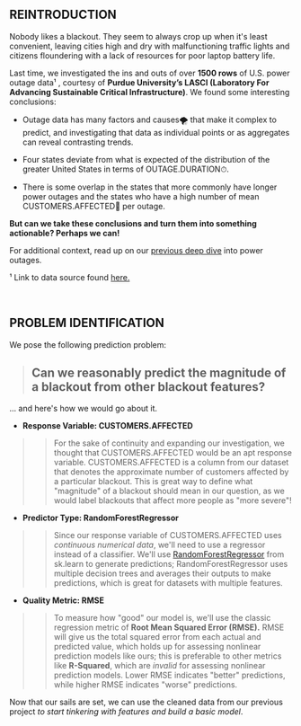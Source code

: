 
## REINTRODUCTION

Nobody likes a blackout. They seem to always crop up when it's least convenient, leaving cities high and dry with malfunctioning traffic lights and citizens floundering with a lack of resources for poor laptop battery life.

Last time, we investigated the ins and outs of over **1500 rows** of U.S. power outage data¹ , courtesy of **Purdue University’s LASCI (Laboratory For Advancing Sustainable Critical Infrastructure)**. We found some interesting conclusions:



- Outage data has many factors and causes🌪️ that make it complex to predict, and investigating that data as individual points or as aggregates can reveal contrasting trends.

-  Four states deviate from what is expected of the distribution of the greater United States in terms of OUTAGE.DURATION⏱.

- There is some overlap in the states that more commonly have longer power outages and the states who have a high number of mean CUSTOMERS.AFFECTED🚶 per outage.



**But can we take these conclusions and turn them into something actionable? Perhaps we can!**




For additional context, read up on our [previous deep dive](https://nickswetucsd.github.io/poweroutages/) into power outages.




¹ Link to data source found [here.](https://engineering.purdue.edu/LASCI/research-data/outages/outagerisks)

<br>

## PROBLEM IDENTIFICATION


We pose the following prediction problem:
> ## Can we reasonably predict the magnitude of a blackout from other blackout features?

... and here's how we would go about it.



- **Response Variable: CUSTOMERS.AFFECTED**
>>  For the sake of continuity and expanding our investigation, we thought that CUSTOMERS.AFFECTED would be an apt response variable. CUSTOMERS.AFFECTED is a column from our dataset that denotes the approximate number of customers affected by a particular blackout. This is great way to define what "magnitude" of a blackout should mean in our question, as we would label blackouts that affect more people as "more severe"!

- **Predictor Type: RandomForestRegressor**
>> Since our response variable of CUSTOMERS.AFFECTED uses *continuous numerical data*, we'll need to use a regressor instead of a classifier. We'll use [RandomForestRegressor](https://scikit-learn.org/stable/modules/generated/sklearn.ensemble.RandomForestRegressor.html) from sk.learn to generate predictions; RandomForestRegressor uses multiple decision trees and averages their outputs to make predictions, which is great for datasets with multiple features.

- **Quality Metric: RMSE**
>> To measure how "good" our model is, we'll use the classic regression metric of **Root Mean Squared Error (RMSE).** RMSE will give us the total squared error from each actual and predicted value, which holds up for assessing nonlinear prediction models like ours; this is preferable to other metrics like **R-Squared**, which are *invalid* for assessing nonlinear prediction models. Lower RMSE indicates "better" predictions, while higher RMSE indicates "worse" predictions.


Now that our sails are set, we can use the cleaned data from our previous project *to start tinkering with features and build a basic model*.
